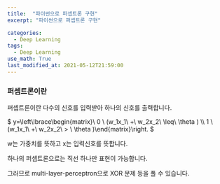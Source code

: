 ```yaml
---
title:  "파이썬으로 퍼셉트론 구현"
excerpt: "파이썬으로 퍼셉트론 구현"

categories:
  - Deep Learning
tags:
  - Deep Learning
use_math: True
last_modified_at: 2021-05-12T21:59:00
---
```



### 퍼셉트론이란



퍼셉트론이란 다수의 신호를 입력받아 하나의 신호를 출력합니다.


$ y=\left\lbrace\begin{matrix}\ 0 \ (w_1x_1\ +\ w_2x_2\ \leq\  \theta ) \\\ 1 \ (w_1x_1\ +\ w_2x_2\ > \  \theta )\end{matrix}\right. $


w는 가중치를 뜻하고 x는 입력신호를 뜻합니다.

하나의 퍼셉트론으로는  직선 하나만 표현이 가능합니다.

그러므로 multi-layer-perceptron으로 XOR 문제 등을 풀 수 있습니다.



